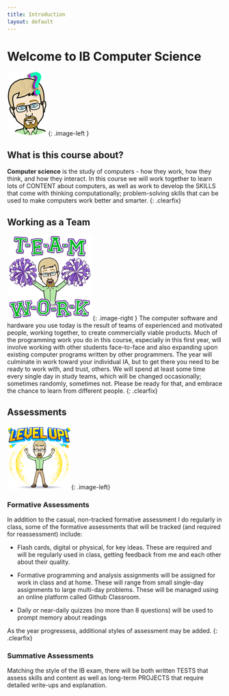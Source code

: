 ```yaml
---
title: Introduction
layout: default
---
```


# Welcome to IB Computer Science

![Bitmoji quesion](media/00/bitmoji_question.png){: .image-left }
## What is this course about?

 **Computer science** is the study of computers - how they work, how they think, and how they interact. In this course we will work together to learn lots of CONTENT about computers, as well as work to develop the SKILLS that come with thinking computationally; problem-solving skills that can be used to make computers work better and smarter.
 {: .clearfix}


## Working as a Team
![Bitmoji Teamwork](media/00/bitmoji_teamwork.png){: .image-right } The computer software and hardware you use today is the result of teams of experienced and motivated people, working together, to create commercially viable products. Much of the programming work you do in this course, especially in this first year, will involve working with other students face-to-face and also expanding upon existing computer programs written by other programmers. The year will culminate in work toward your individual IA, but to get there you need to be ready to work with, and trust, others. We will spend at least some time every single day in study teams, which will be changed occasionally; sometimes randomly, sometimes not. Please be ready for that, and embrace the chance to learn from different people.
{: .clearfix}

## Assessments

![Level Up Bitmoji](media/00/bitmoji_levelup.png){: .image-left}
### Formative Assessments

In addition to the casual, non-tracked formative assessment I do regularly in class, some of the formative assessments that will be tracked (and required for reassessment) include:

* Flash cards, digital or physical, for key ideas. These are required and will be regularly used in class, getting feedback from me and each other about their quality.
  
* Formative programming and analysis assignments will be assigned for work in class and at home. These will range from small single-day assignments to large multi-day problems. These will be managed using an online platform called Github Classroom.

* Daily or near-daily quizzes (no more than 8 questions) will be used to prompt memory about readings

As the year progressess, additional styles of assessment may be added.
{: .clearfix}

### Summative Assessments

Matching the style of the IB exam, there will be both written TESTS that assess skills and content as well as long-term PROJECTS that require detailed write-ups and explanation.


